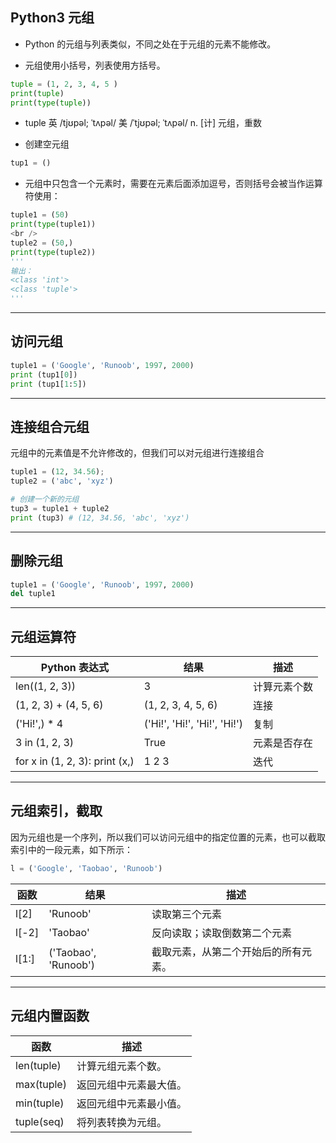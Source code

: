 ## Python3 元组

* Python 的元组与列表类似，不同之处在于元组的元素不能修改。

* 元组使用小括号，列表使用方括号。
```python
tuple = (1, 2, 3, 4, 5 )
print(tuple)
print(type(tuple))
```
* tuple 英 /tjʊpəl; ˈtʌpəl/  美 /ˈtjʊpəl; ˈtʌpəl/  n. [计] 元组，重数

* 创建空元组

```python
tup1 = ()
```

* 元组中只包含一个元素时，需要在元素后面添加逗号，否则括号会被当作运算符使用：

```python
tuple1 = (50)
print(type(tuple1))
<br />
tuple2 = (50,)
print(type(tuple2))
'''
输出：
<class 'int'>
<class 'tuple'>
'''
```

---
## 访问元组
```python
tuple1 = ('Google', 'Runoob', 1997, 2000)
print (tup1[0])
print (tup1[1:5])
```

---
## 连接组合元组
元组中的元素值是不允许修改的，但我们可以对元组进行连接组合
```python
tuple1 = (12, 34.56);
tuple2 = ('abc', 'xyz')

# 创建一个新的元组
tup3 = tuple1 + tuple2
print (tup3) # (12, 34.56, 'abc', 'xyz')
```

---
## 删除元组
```python
tuple1 = ('Google', 'Runoob', 1997, 2000)
del tuple1
```

---
## 元组运算符
| Python 表达式| 结果 | 描述 |
| --- | --- | --- |
| len((1, 2, 3)) | 3 | 计算元素个数 |
| (1, 2, 3) + (4, 5, 6) | (1, 2, 3, 4, 5, 6) | 连接 |
| ('Hi!',) * 4 | ('Hi!', 'Hi!', 'Hi!', 'Hi!') | 复制 |
| 3 in (1, 2, 3) | True | 元素是否存在 |
| for x in (1, 2, 3): print (x,) | 1 2 3 | 迭代 |

---
## 元组索引，截取

因为元组也是一个序列，所以我们可以访问元组中的指定位置的元素，也可以截取索引中的一段元素，如下所示：

```python
l = ('Google', 'Taobao', 'Runoob')
```
| 函数 | 结果 | 描述 |
| --- | --- | --- |
| l[2] | 'Runoob' | 读取第三个元素 |
| l[-2] | 'Taobao' | 反向读取；读取倒数第二个元素 |
| l[1:] | ('Taobao', 'Runoob') | 截取元素，从第二个开始后的所有元素。|

---
## 元组内置函数
| 函数 | 描述 |
| --- | --- |
| len(tuple) | 计算元组元素个数。 |
| max(tuple) | 返回元组中元素最大值。 |
| min(tuple) | 返回元组中元素最小值。 |
| tuple(seq) | 将列表转换为元组。 |
